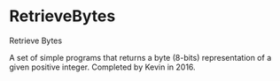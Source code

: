 # RetrieveBytes
Retrieve Bytes

A set of simple programs that returns a byte (8-bits) representation of a given positive integer. Completed by Kevin in 2016.
